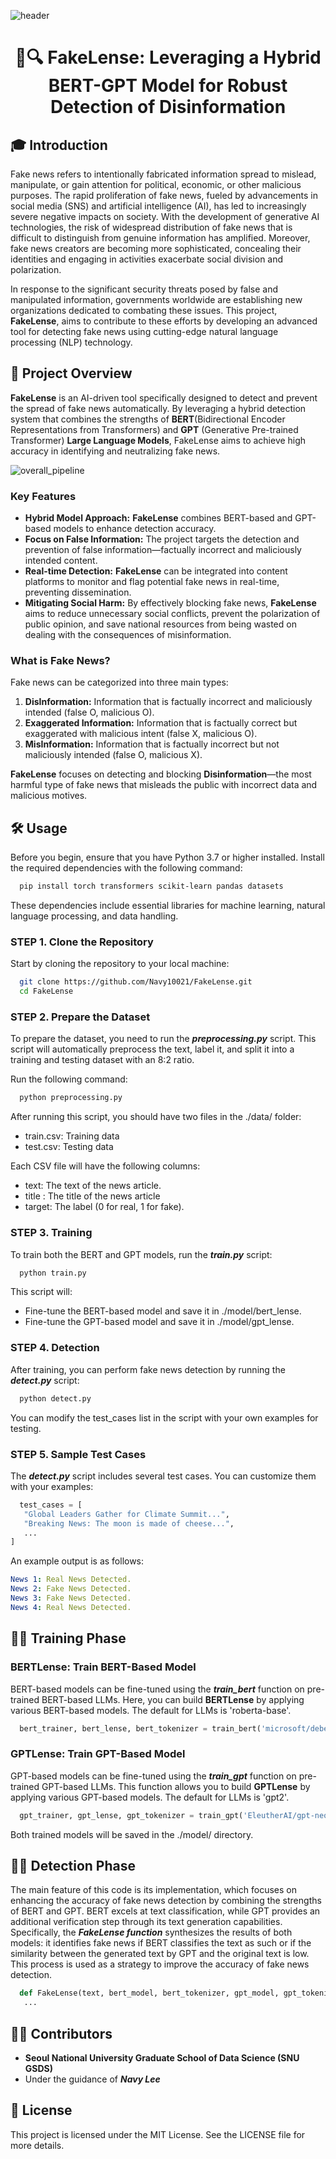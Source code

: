 ![header](https://capsule-render.vercel.app/api?type=waving&color=0:8B0000,50:FF0000,100:DC143C&height=300&section=header&text=FakeLense&fontColor=4169E1&fontSize=110&fontAlignY=40&fontAlign=50&animation=fadeIn&fontStyle=stroke)

<div align="center">
  
# 📰🔍 FakeLense: Leveraging a Hybrid BERT-GPT Model for Robust Detection of Disinformation

</div>


## 🎓 Introduction

Fake news refers to intentionally fabricated information spread to mislead, manipulate, or gain attention for political, economic, or other malicious purposes. The rapid proliferation of fake news, fueled by advancements in social media (SNS) and artificial intelligence (AI), has led to increasingly severe negative impacts on society. With the development of generative AI technologies, the risk of widespread distribution of fake news that is difficult to distinguish from genuine information has amplified. Moreover, fake news creators are becoming more sophisticated, concealing their identities and engaging in activities exacerbate social division and polarization.

In response to the significant security threats posed by false and manipulated information, governments worldwide are establishing new organizations dedicated to combating these issues. This project, **FakeLense**, aims to contribute to these efforts by developing an advanced tool for detecting fake news using cutting-edge natural language processing (NLP) technology.

## 📑 Project Overview

**FakeLense** is an AI-driven tool specifically designed to detect and prevent the spread of fake news automatically. By leveraging a hybrid detection system that combines the strengths of **BERT**(Bidirectional Encoder Representations from Transformers) and **GPT** (Generative Pre-trained Transformer) **Large Language Models**, FakeLense aims to achieve high accuracy in identifying and neutralizing fake news.

![overall_pipeline](https://github.com/user-attachments/assets/2181f105-a6fe-49cb-8c90-97597a24e146)



### Key Features
  - **Hybrid Model Approach:** **FakeLense** combines BERT-based and GPT-based models to enhance detection accuracy.
  - **Focus on False Information:** The project targets the detection and prevention of false information—factually incorrect and maliciously intended content.
  - **Real-time Detection:** **FakeLense** can be integrated into content platforms to monitor and flag potential fake news in real-time, preventing dissemination.
  - **Mitigating Social Harm:** By effectively blocking fake news, **FakeLense** aims to reduce unnecessary social conflicts, prevent the polarization of public opinion, and save national resources from being wasted on dealing with the consequences of misinformation.

### What is Fake News?

Fake news can be categorized into three main types:

  1. **DisInformation:** Information that is factually incorrect and maliciously intended (false O, malicious O).
  2. **Exaggerated Information:** Information that is factually correct but exaggerated with malicious intent (false X, malicious O).
  3. **MisInformation:** Information that is factually incorrect but not maliciously intended (false O, malicious X).

**FakeLense** focuses on detecting and blocking **Disinformation**—the most harmful type of fake news that misleads the public with incorrect data and malicious motives.


## 🛠️ Usage
Before you begin, ensure that you have Python 3.7 or higher installed. Install the required dependencies with the following command:
 ```bash
   pip install torch transformers scikit-learn pandas datasets
   ```
These dependencies include essential libraries for machine learning, natural language processing, and data handling.

### STEP 1. Clone the Repository
Start by cloning the repository to your local machine:
 ```bash
   git clone https://github.com/Navy10021/FakeLense.git
   cd FakeLense
   ```

### STEP 2. Prepare the Dataset
To prepare the dataset, you need to run the ***preprocessing.py*** script. This script will automatically preprocess the text, label it, and split it into a training and testing dataset with an 8:2 ratio.

Run the following command:
 ```bash
   python preprocessing.py
   ```
After running this script, you should have two files in the ./data/ folder:
  - train.csv: Training data
  - test.csv: Testing data

Each CSV file will have the following columns:
  - text: The text of the news article.
  - title : The title of the news article
  - target: The label (0 for real, 1 for fake).

### STEP 3. Training
To train both the BERT and GPT models, run the ***train.py*** script:
 ```bash
   python train.py
   ```
This script will:
  - Fine-tune the BERT-based model and save it in ./model/bert_lense.
  - Fine-tune the GPT-based model and save it in ./model/gpt_lense.

### STEP 4. Detection
After training, you can perform fake news detection by running the ***detect.py*** script:
 ```bash
   python detect.py
   ```
You can modify the test_cases list in the script with your own examples for testing.

### STEP 5. Sample Test Cases
The ***detect.py*** script includes several test cases. You can customize them with your examples:
 ```python
   test_cases = [
    "Global Leaders Gather for Climate Summit...",
    "Breaking News: The moon is made of cheese...",
    ...
]
   ```
An example output is as follows:
 ```yaml
News 1: Real News Detected.
News 2: Fake News Detected.
News 3: Fake News Detected.
News 4: Real News Detected.
 ```

## 🏋️‍♂️ Training Phase
### BERTLense: Train BERT-Based Model
BERT-based models can be fine-tuned using the ***train_bert*** function on pre-trained BERT-based LLMs. Here, you can build **BERTLense** by applying various BERT-based models. The default for LLMs is 'roberta-base'.
 ```python
   bert_trainer, bert_lense, bert_tokenizer = train_bert('microsoft/deberta-base', train_texts, train_labels, test_texts, test_labels)
   ```
### GPTLense: Train GPT-Based Model
GPT-based models can be fine-tuned using the ***train_gpt*** function on pre-trained GPT-based LLMs. This function allows you to build **GPTLense** by applying various GPT-based models. The default for LLMs is 'gpt2'.
 ```python
   gpt_trainer, gpt_lense, gpt_tokenizer = train_gpt('EleutherAI/gpt-neo-125M', train_texts, test_texts)
   ```
Both trained models will be saved in the ./model/ directory.

## 🕵️‍♂️ Detection Phase
The main feature of this code is its implementation, which focuses on enhancing the accuracy of fake news detection by combining the strengths of BERT and GPT. BERT excels at text classification, while GPT provides an additional verification step through its text generation capabilities. Specifically, the ***FakeLense function*** synthesizes the results of both models: it identifies fake news if BERT classifies the text as such or if the similarity between the generated text by GPT and the original text is low. This process is used as a strategy to improve the accuracy of fake news detection.
 ```python
   def FakeLense(text, bert_model, bert_tokenizer, gpt_model, gpt_tokenizer, similarity_threshold=0.8):
    ...
   ```

## 👨‍💻 Contributors
- **Seoul National University Graduate School of Data Science (SNU GSDS)**
- Under the guidance of ***Navy Lee***

## 📜 License
This project is licensed under the MIT License. See the LICENSE file for more details.
